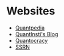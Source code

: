 # Websites

- [Quantpedia](https://quantpedia.com/)
- [QuantInsti's Blog](https://blog.quantinsti.com/)
- [Quantocracy](https://quantocracy.com/)
- [SSRN](https://www.ssrn.com/index.cfm/en/)

